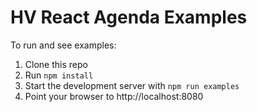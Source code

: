HV React Agenda Examples
========================

To run and see examples:

1. Clone this repo
2. Run `npm install`
3. Start the development server with `npm run examples`
4. Point your browser to http://localhost:8080
